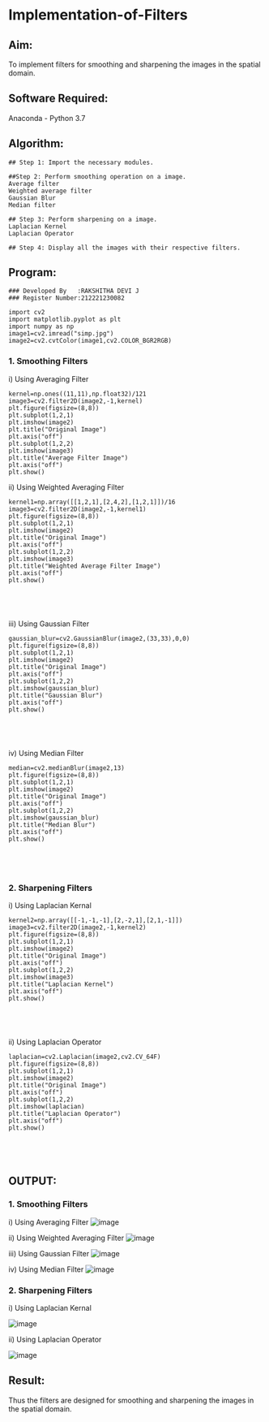 # Implementation-of-Filters
## Aim:
To implement filters for smoothing and sharpening the images in the spatial domain.

## Software Required:
Anaconda - Python 3.7

## Algorithm:
```
## Step 1: Import the necessary modules.

##Step 2: Perform smoothing operation on a image.
Average filter
Weighted average filter
Gaussian Blur
Median filter

## Step 3: Perform sharpening on a image.
Laplacian Kernel
Laplacian Operator

## Step 4: Display all the images with their respective filters.

```



## Program:
```
### Developed By   :RAKSHITHA DEVI J
### Register Number:212221230082
```
```
import cv2
import matplotlib.pyplot as plt
import numpy as np
image1=cv2.imread("simp.jpg")
image2=cv2.cvtColor(image1,cv2.COLOR_BGR2RGB)
```


### 1. Smoothing Filters

i) Using Averaging Filter
```
kernel=np.ones((11,11),np.float32)/121
image3=cv2.filter2D(image2,-1,kernel)
plt.figure(figsize=(8,8))
plt.subplot(1,2,1)
plt.imshow(image2)
plt.title("Original Image")
plt.axis("off")
plt.subplot(1,2,2)
plt.imshow(image3)
plt.title("Average Filter Image")
plt.axis("off")
plt.show()
```





ii) Using Weighted Averaging Filter
```
kernel1=np.array([[1,2,1],[2,4,2],[1,2,1]])/16
image3=cv2.filter2D(image2,-1,kernel1)
plt.figure(figsize=(8,8))
plt.subplot(1,2,1)
plt.imshow(image2)
plt.title("Original Image")
plt.axis("off")
plt.subplot(1,2,2)
plt.imshow(image3)
plt.title("Weighted Average Filter Image")
plt.axis("off")
plt.show()





```
iii) Using Gaussian Filter
```
gaussian_blur=cv2.GaussianBlur(image2,(33,33),0,0)
plt.figure(figsize=(8,8))
plt.subplot(1,2,1)
plt.imshow(image2)
plt.title("Original Image")
plt.axis("off")
plt.subplot(1,2,2)
plt.imshow(gaussian_blur)
plt.title("Gaussian Blur")
plt.axis("off")
plt.show()





```

iv) Using Median Filter
```
median=cv2.medianBlur(image2,13)
plt.figure(figsize=(8,8))
plt.subplot(1,2,1)
plt.imshow(image2)
plt.title("Original Image")
plt.axis("off")
plt.subplot(1,2,2)
plt.imshow(gaussian_blur)
plt.title("Median Blur")
plt.axis("off")
plt.show()





```

### 2. Sharpening Filters
i) Using Laplacian Kernal
```
kernel2=np.array([[-1,-1,-1],[2,-2,1],[2,1,-1]])
image3=cv2.filter2D(image2,-1,kernel2)
plt.figure(figsize=(8,8))
plt.subplot(1,2,1)
plt.imshow(image2)
plt.title("Original Image")
plt.axis("off")
plt.subplot(1,2,2)
plt.imshow(image3)
plt.title("Laplacian Kernel")
plt.axis("off")
plt.show()





```
ii) Using Laplacian Operator
```
laplacian=cv2.Laplacian(image2,cv2.CV_64F)
plt.figure(figsize=(8,8))
plt.subplot(1,2,1)
plt.imshow(image2)
plt.title("Original Image")
plt.axis("off")
plt.subplot(1,2,2)
plt.imshow(laplacian)
plt.title("Laplacian Operator")
plt.axis("off")
plt.show()





```

## OUTPUT:
### 1. Smoothing Filters

i) Using Averaging Filter
![image](https://user-images.githubusercontent.com/94165326/230019107-cc65fed1-3d1a-414d-ab28-0d6cb84d6aeb.png)

ii) Using Weighted Averaging Filter
![image](https://user-images.githubusercontent.com/94165326/230020052-02731855-86fc-4ec6-8c05-4e9c3a01a5e2.png)


iii) Using Gaussian Filter
![image](https://user-images.githubusercontent.com/94165326/230020177-f21c3fd0-2d88-4c35-9751-e3550aba2ab9.png)

iv) Using Median Filter
![image](https://user-images.githubusercontent.com/94165326/230020472-b5857abc-46a6-4d5f-b021-a189efdc8617.png)

### 2. Sharpening Filters


i) Using Laplacian Kernal

![image](https://user-images.githubusercontent.com/94165326/230020832-1f8fc92c-ef76-4c5d-acd5-f77562685bc1.png)

ii) Using Laplacian Operator

![image](https://user-images.githubusercontent.com/94165326/230021019-090fb18e-1c4a-492c-b4ee-df2d28d62b5d.png)

## Result:
Thus the filters are designed for smoothing and sharpening the images in the spatial domain.
